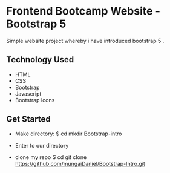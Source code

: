 # Frontend Bootcamp Website - Bootstrap 5

Simple website project whereby i have introduced bootstrap 5 .

## Technology Used

- HTML
- CSS
- Bootstrap
- Javascript
- Bootstrap Icons

## Get Started

- Make directory:
    $ cd mkdir Bootstrap-intro
- Enter to our directory

- clone my repo
    $ cd git clone https://github.com/mungaiDaniel/Bootstrap-Intro.git

